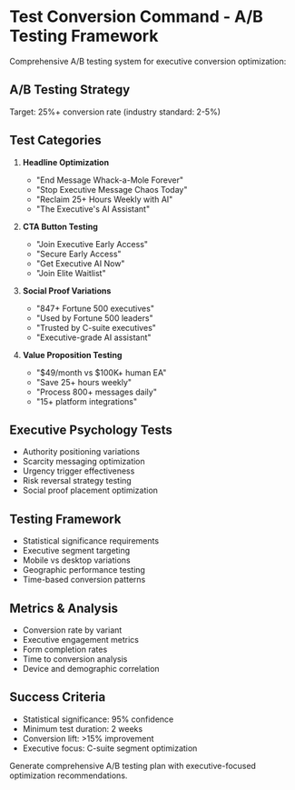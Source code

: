 # Test Conversion Command - A/B Testing Framework

Comprehensive A/B testing system for executive conversion optimization:

## A/B Testing Strategy
Target: 25%+ conversion rate (industry standard: 2-5%)

## Test Categories
1. **Headline Optimization**
   - "End Message Whack-a-Mole Forever"
   - "Stop Executive Message Chaos Today"
   - "Reclaim 25+ Hours Weekly with AI"
   - "The Executive's AI Assistant"

2. **CTA Button Testing**
   - "Join Executive Early Access"
   - "Secure Early Access"
   - "Get Executive AI Now"
   - "Join Elite Waitlist"

3. **Social Proof Variations**
   - "847+ Fortune 500 executives"
   - "Used by Fortune 500 leaders"
   - "Trusted by C-suite executives"
   - "Executive-grade AI assistant"

4. **Value Proposition Testing**
   - "$49/month vs $100K+ human EA"
   - "Save 25+ hours weekly"
   - "Process 800+ messages daily"
   - "15+ platform integrations"

## Executive Psychology Tests
- Authority positioning variations
- Scarcity messaging optimization
- Urgency trigger effectiveness
- Risk reversal strategy testing
- Social proof placement optimization

## Testing Framework
- Statistical significance requirements
- Executive segment targeting
- Mobile vs desktop variations
- Geographic performance testing
- Time-based conversion patterns

## Metrics & Analysis
- Conversion rate by variant
- Executive engagement metrics
- Form completion rates
- Time to conversion analysis
- Device and demographic correlation

## Success Criteria
- Statistical significance: 95% confidence
- Minimum test duration: 2 weeks
- Conversion lift: >15% improvement
- Executive focus: C-suite segment optimization

Generate comprehensive A/B testing plan with executive-focused optimization recommendations.